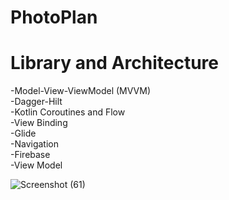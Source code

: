 # PhotoPlan

# Library and Architecture
-Model-View-ViewModel (MVVM) </br>
-Dagger-Hilt </br>
-Kotlin Coroutines and Flow </br>
-View Binding </br>
-Glide </br> 
-Navigation </br>
-Firebase </br>
-View Model </br>

![Screenshot (61)](https://user-images.githubusercontent.com/58897122/125524540-9cdda00e-6895-4550-a11a-32df0e568de9.png)
